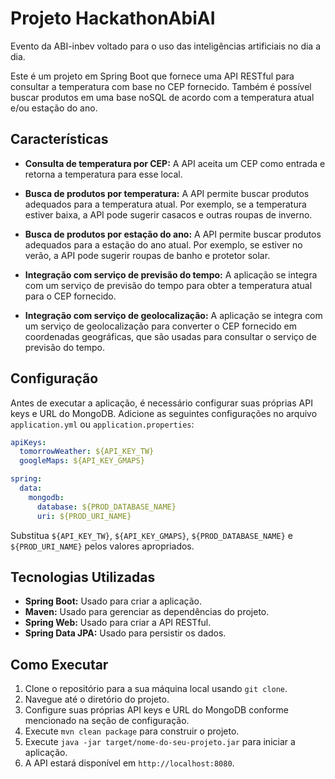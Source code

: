 # Projeto HackathonAbiAI

Evento da ABI-inbev voltado para o uso das inteligências artificiais no dia a dia.

Este é um projeto em Spring Boot que fornece uma API RESTful para consultar a temperatura com base no CEP fornecido. Também é possível buscar produtos em uma base noSQL de acordo com a temperatura atual e/ou estação do ano.

## Características

- **Consulta de temperatura por CEP:** A API aceita um CEP como entrada e retorna a temperatura para esse local.

- **Busca de produtos por temperatura:** A API permite buscar produtos adequados para a temperatura atual. Por exemplo, se a temperatura estiver baixa, a API pode sugerir casacos e outras roupas de inverno.

- **Busca de produtos por estação do ano:** A API permite buscar produtos adequados para a estação do ano atual. Por exemplo, se estiver no verão, a API pode sugerir roupas de banho e protetor solar.

- **Integração com serviço de previsão do tempo:** A aplicação se integra com um serviço de previsão do tempo para obter a temperatura atual para o CEP fornecido.

- **Integração com serviço de geolocalização:** A aplicação se integra com um serviço de geolocalização para converter o CEP fornecido em coordenadas geográficas, que são usadas para consultar o serviço de previsão do tempo.

## Configuração

Antes de executar a aplicação, é necessário configurar suas próprias API keys e URL do MongoDB. Adicione as seguintes configurações no arquivo `application.yml` ou `application.properties`:

```yaml
apiKeys:
  tomorrowWeather: ${API_KEY_TW}
  googleMaps: ${API_KEY_GMAPS}

spring:
  data:
    mongodb:
      database: ${PROD_DATABASE_NAME}
      uri: ${PROD_URI_NAME}
```

Substitua `${API_KEY_TW}`, `${API_KEY_GMAPS}`, `${PROD_DATABASE_NAME}` e `${PROD_URI_NAME}` pelos valores apropriados.

## Tecnologias Utilizadas

- **Spring Boot:** Usado para criar a aplicação.
- **Maven:** Usado para gerenciar as dependências do projeto.
- **Spring Web:** Usado para criar a API RESTful.
- **Spring Data JPA:** Usado para persistir os dados.

## Como Executar

1. Clone o repositório para a sua máquina local usando `git clone`.
2. Navegue até o diretório do projeto.
3. Configure suas próprias API keys e URL do MongoDB conforme mencionado na seção de configuração.
4. Execute `mvn clean package` para construir o projeto.
5. Execute `java -jar target/nome-do-seu-projeto.jar` para iniciar a aplicação.
6. A API estará disponível em `http://localhost:8080`.
